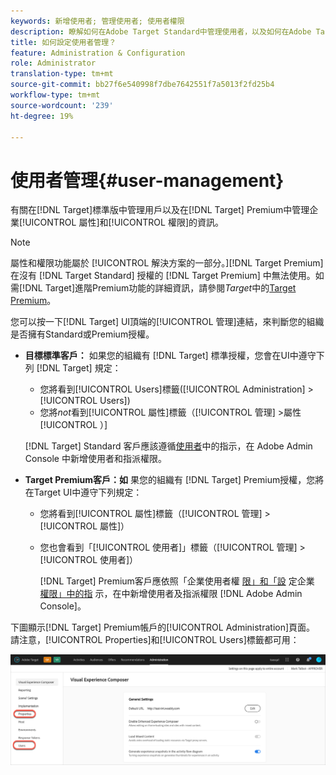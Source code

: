 ```yaml
---
keywords: 新增使用者; 管理使用者; 使用者權限
description: 瞭解如何在Adobe Target Standard中管理使用者，以及如何在Adobe Target Premium中管理企業屬性和權限。
title: 如何設定使用者管理？
feature: Administration & Configuration
role: Administrator
translation-type: tm+mt
source-git-commit: bb27f6e540998f7dbe7642551f7a5013f2fd25b4
workflow-type: tm+mt
source-wordcount: '239'
ht-degree: 19%

---
```



# 使用者管理{#user-management}

有關在[!DNL Target]標準版中管理用戶以及在[!DNL Target] Premium中管理企業[!UICONTROL 屬性]和[!UICONTROL 權限]的資訊。

>[!NOTE]
>
>屬性和權限功能屬於 [!UICONTROL  解決方案的一部分。][!DNL Target Premium]在沒有 [!DNL Target Standard] 授權的 [!DNL Target Premium] 中無法使用。如需[!DNL Target]進階Premium功能的詳細資訊，請參閱&#x200B;*Target*&#x200B;中的[Target Premium](/help/c-intro/intro.md#premium)。

您可以按一下[!DNL Target] UI頂端的[!UICONTROL 管理]連結，來判斷您的組織是否擁有Standard或Premium授權。

* **目標標準客戶：** 如果您的組織有 [!DNL Target] 標準授權，您會在UI中遵守下列 [!DNL Target] 規定：

   * 您將看到[!UICONTROL Users]標籤([!UICONTROL Administration] > [!UICONTROL Users])
   * 您將&#x200B;*not*&#x200B;看到[!UICONTROL 屬性]標籤（[!UICONTROL 管理] >屬性[!UICONTROL ）]

   [!DNL Target] Standard 客戶應該遵循[使用者](/help/administrating-target/c-user-management/c-user-management/user-management.md)中的指示，在 Adobe Admin Console 中新增使用者和指派權限。

* **Target Premium客戶：如** 果您的組織有 [!DNL Target] Premium授權，您將在Target UI中遵守下列規定：

   * 您將看到[!UICONTROL 屬性]標籤（[!UICONTROL 管理] > [!UICONTROL 屬性]）
   * 您也會看到「[!UICONTROL 使用者]」標籤（[!UICONTROL 管理] > [!UICONTROL 使用者]）

      [!DNL Target] Premium客戶應依照「企業使用者權 [限」和「設](/help/administrating-target/c-user-management/property-channel/property-channel.md#concept_E396B16FA2024ADBA27BC056138F9838) 定企業 [權限」中的指](/help/administrating-target/c-user-management/property-channel/properties-overview.md#concept_22F2855DBF0D4754B9460F5D68749C71) 示，在中新增使用者及指派權限 [!DNL Adobe Admin Console]。

下圖顯示[!DNL Target] Premium帳戶的[!UICONTROL Administration]頁面。 請注意，[!UICONTROL Properties]和[!UICONTROL Users]標籤都可用：

![「管理」頁籤](/help/administrating-target/assets/premium.png)

